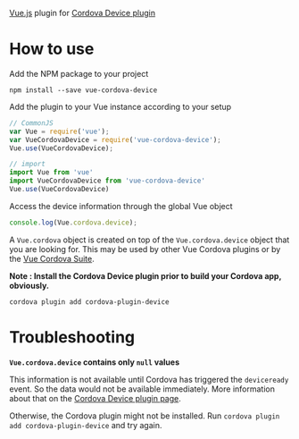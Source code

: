 [Vue.js](https://vuejs.org/) plugin for [Cordova Device plugin](https://www.npmjs.com/package/cordova-plugin-device)

# How to use

Add the NPM package to your project

```shell
npm install --save vue-cordova-device
```

Add the plugin to your Vue instance according to your setup

```javascript
// CommonJS
var Vue = require('vue');
var VueCordovaDevice = require('vue-cordova-device');
Vue.use(VueCordovaDevice);

// import
import Vue from 'vue'
import VueCordovaDevice from 'vue-cordova-device'
Vue.use(VueCordovaDevice)
```

Access the device information through the global Vue object

```javascript
console.log(Vue.cordova.device);
```

A `Vue.cordova` object is created on top of the `Vue.cordova.device` object that you are looking for. This may be used by other Vue Cordova plugins or by the [Vue Cordova Suite](https://www.npmjs.com/package/vue-cordova).

**Note : Install the Cordova Device plugin prior to build your Cordova app, obviously.**

```shell
cordova plugin add cordova-plugin-device
```

# Troubleshooting

**`Vue.cordova.device` contains only `null` values**

This information is not available until Cordova has triggered the `deviceready` event. So the data would not be available immediately. More information about that on the [Cordova Device plugin page](https://www.npmjs.com/package/cordova-plugin-device).

Otherwise, the Cordova plugin might not be installed. Run `cordova plugin add cordova-plugin-device` and try again.
